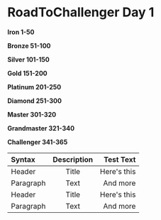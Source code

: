 # RoadToChallenger Day 1

**Iron 1-50**

**Bronze 51-100**

**Silver 101-150**

**Gold 151-200**

**Platinum 201-250**

**Diamond 251-300**

**Master 301-320**

**Grandmaster 321-340**

**Challenger 341-365**

| Syntax      | Description | Test Text     |
| :---        |    :----:   |          ---: |
| Header      | Title       | Here's this   |
| Paragraph   | Text        | And more      |
| Header      | Title       | Here's this   |
| Paragraph   | Text        | And more      |
